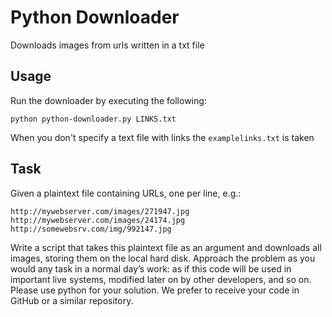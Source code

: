 # Python Downloader
Downloads images from urls written in a txt file

## Usage 
Run the downloader by executing the following: 
```
python python-downloader.py LINKS.txt
```
When you don't specify a text file with links the `examplelinks.txt` is taken


## Task
Given a plaintext file containing URLs, one per line, e.g.:
```
http://mywebserver.com/images/271947.jpg
http://mywebserver.com/images/24174.jpg
http://somewebsrv.com/img/992147.jpg
```
Write a script that takes this plaintext file as an argument and downloads all images, storing them on the local hard disk.
Approach the problem as you would any task in a normal day’s work: as if this code will be used in
important live systems, modified later on by other developers, and so on.
Please use python for your solution. We prefer to receive your code in GitHub or a similar repository.
